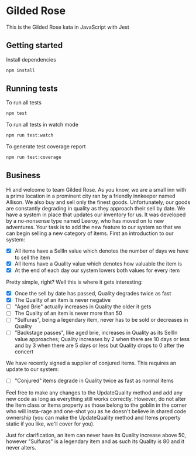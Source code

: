 # Gilded Rose

This is the Gilded Rose kata in JavaScript with Jest

## Getting started

Install dependencies

```sh
npm install
```

## Running tests

To run all tests

```sh
npm test
```

To run all tests in watch mode

```sh
npm run test:watch
```

To generate test coverage report

```sh
npm run test:coverage
```

## Business

Hi and welcome to team Gilded Rose. As you know, we are a small inn with a prime location in a
prominent city ran by a friendly innkeeper named Allison. We also buy and sell only the finest goods.
Unfortunately, our goods are constantly degrading in quality as they approach their sell by date. We
have a system in place that updates our inventory for us. It was developed by a no-nonsense type named
Leeroy, who has moved on to new adventures. Your task is to add the new feature to our system so that
we can begin selling a new category of items. First an introduction to our system:

- [x] All items have a SellIn value which denotes the number of days we have to sell the item
- [x] All items have a Quality value which denotes how valuable the item is
- [x] At the end of each day our system lowers both values for every item

Pretty simple, right? Well this is where it gets interesting:

- [x] Once the sell by date has passed, Quality degrades twice as fast
- [x] The Quality of an item is never negative
- [ ] "Aged Brie" actually increases in Quality the older it gets
- [ ] The Quality of an item is never more than 50
- [ ] "Sulfuras", being a legendary item, never has to be sold or decreases in Quality
- [ ] "Backstage passes", like aged brie, increases in Quality as its SellIn value approaches;
      Quality increases by 2 when there are 10 days or less and by 3 when there are 5 days or less but
      Quality drops to 0 after the concert

We have recently signed a supplier of conjured items. This requires an update to our system:

- [ ] "Conjured" items degrade in Quality twice as fast as normal items

Feel free to make any changes to the UpdateQuality method and add any new code as long as everything
still works correctly. However, do not alter the Item class or Items property as those belong to the
goblin in the corner who will insta-rage and one-shot you as he doesn't believe in shared code
ownership (you can make the UpdateQuality method and Items property static if you like, we'll cover
for you).

Just for clarification, an item can never have its Quality increase above 50, however "Sulfuras" is a
legendary item and as such its Quality is 80 and it never alters.
